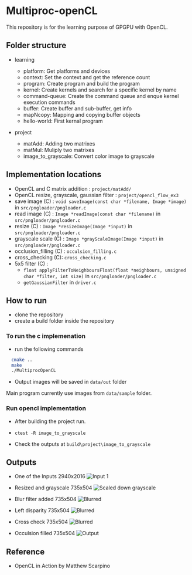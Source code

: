# Multiproc-openCL
This repository is for the learning purpose of GPGPU with OpenCL.

## Folder structure

- learning
    - platform: Get platforms and devices
    - context: Set the context and get the reference count
    - program: Create program and build the program
    - kernel: Create kernels and search for a specific kernel by name
    - command-queue: Create the command queue and enque kernel execution commands
    - buffer: Create buffer and sub-buffer, get info
    - mapNcopy: Mapping and copying buffer objects
    - hello-world: First kernal program

- project
    - matAdd: Adding two matrixes
    - matMul: Muliply two matrixes
    - image_to_grayscale: Convert color image to grayscale

## Implementation locations
- OpenCL and C matrix addition : `project/matAdd/`
- OpenCL resize, grayscale, gaussian filter : `project/opencl_flow_ex3`
- save image (C) : `void saveImage(const char *filename, Image *image)` in `src/pngloader/pngloader.c`
- read image (C) : `Image *readImage(const char *filename)` in `src/pngloader/pngloader.c`
- resize (C) : `Image *resizeImage(Image *input)` in `src/pngloader/pngloader.c`
- grayscale scale (C) : `Image *grayScaleImage(Image *input)` in `src/pngloader/pngloader.c` 
- occlusion_filling (C) : `occulsion_filling.c`
- cross_checking (C): `cross_checking.c`
- 5x5 filter (C) :
    - `float applyFilterToNeighboursFloat(float *neighbours, unsigned char *filter, int size)` in `src/pngloader/pngloader.c`
    - `getGaussianFilter` in `driver.c`

## How to run

- clone the repository
- create a build folder inside the repository

### To run the c implemenation

- run the following commands
```bash
  cmake ..
  make
  ./MultiprocOpenCL
```
- Output images will be saved in `data/out` folder

Main program currently use images from `data/sample` folder.

### Run opencl implementation
- After building the project run.

- `ctest -R image_to_grayscale`

- Check the outputs at `build\project\image_to_grayscale`

## Outputs

- One of the Inputs 2940x2016
![Input 1](data/sample/im0.png)


- Resized and grayscale 735x504
![Scaled down grayscale](data/out/image_0_bw.png)


- Blur filter added 735x504
![Blurred](data/out/image_0_bw_blurred.png)


- Left disparity 735x504
![Blurred](data/out/image_left_disparity.png)


- Cross check 735x504
![Blurred](data/out/image_cross_checking_LEFT.png)


- Occulsion filled 735x504
![Output](data/out/image_occulsion_filed_LEFT.png)

## Reference

- OpenCL in Action by Matthew Scarpino